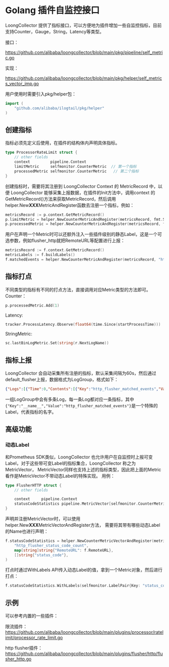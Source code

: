 # Golang 插件自监控接口

LoongCollector 提供了指标接口，可以方便地为插件增加一些自监控指标，目前支持Counter，Gauge，String，Latency等类型。

接口：

<https://github.com/alibaba/loongcollector/blob/main/pkg/pipeline/self_metric.go>

实现：

<https://github.com/alibaba/loongcollector/blob/main/pkg/helper/self_metrics_vector_imp.go>

用户使用时需要引入pkg/helper包：

```go
import (
    "github.com/alibaba/ilogtail/pkg/helper"
)
```

## 创建指标

指标必须先定义后使用，在插件的结构体内声明具体指标。

```go
type ProcessorRateLimit struct {
    // other fields
    context         pipeline.Context
    limitMetric     selfmonitor.CounterMetric  // 第一个指标
    processedMetric selfmonitor.CounterMetric   // 第二个指标
}
```

创建指标时，需要将其注册到 LoongCollector Context 的 MetricRecord 中，以便 LoongCollector 能够采集上报数据，在插件的Init方法中，调用context 的 GetMetricRecord()方法来获取MetricRecord，然后调用helper.New**XXX**MetricAndRegister函数去注册一个指标，例如：

```go
metricsRecord := p.context.GetMetricRecord()
p.limitMetric = helper.NewCounterMetricAndRegister(metricsRecord, fmt.Sprintf("%v_limited", pluginType))
p.processedMetric = helper.NewCounterMetricAndRegister(metricsRecord, fmt.Sprintf("%v_processed", pluginType))
```

用户在声明一个Metric时可以还额外注入一些插件级别的静态Label，这是一个可选参数，例如flusher_http就把RemoteURL等配置进行上报：

```go
metricsRecord := f.context.GetMetricRecord()
metricLabels := f.buildLabels()
f.matchedEvents = helper.NewCounterMetricAndRegister(metricsRecord, "http_flusher_matched_events", metricLabels...)
```

## 指标打点

不同类型的指标有不同的打点方法，直接调用对应Metric类型的方法即可。
Counter：

```go
p.processedMetric.Add(1)
```

Latency:

```go
tracker.ProcessLatency.Observe(float64(time.Since(startProcessTime)))
```

StringMetric:

```go
sc.lastBinLogMetric.Set(string(r.NextLogName))
```

## 指标上报

LoongCollector 会自动采集所有注册的指标，默认采集间隔为60s，然后通过default_flusher上报，数据格式为LogGroup，格式如下：

```json
{"Logs":[{"Time":0,"Contents":[{"Key":"http_flusher_matched_events","Value":"2.0000"},{"Key":"__name__","Value":"http_flusher_matched_events"},{"Key":"RemoteURL","Value":"http://testeof.com/write"},{"Key":"db","Value":"%{metadata.db}"},{"Key":"flusher_http_id","Value":"0"},{"Key":"project","Value":"p"},{"Key":"config_name","Value":"c"},{"Key":"plugins","Value":""},{"Key":"category","Value":"p"},{"Key":"source_ip","Value":"100.80.230.110"}]},{"Time":0,"Contents":[{"Key":"http_flusher_unmatched_events","Value":"0.0000"},{"Key":"__name__","Value":"http_flusher_unmatched_events"},{"Key":"db","Value":"%{metadata.db}"},{"Key":"flusher_http_id","Value":"0"},{"Key":"RemoteURL","Value":"http://testeof.com/write"},{"Key":"project","Value":"p"},{"Key":"config_name","Value":"c"},{"Key":"plugins","Value":""},{"Key":"category","Value":"p"},{"Key":"source_ip","Value":"100.80.230.110"}]},{"Time":0,"Contents":[{"Key":"http_flusher_dropped_events","Value":"0.0000"},{"Key":"__name__","Value":"http_flusher_dropped_events"},{"Key":"RemoteURL","Value":"http://testeof.com/write"},{"Key":"db","Value":"%{metadata.db}"},{"Key":"flusher_http_id","Value":"0"},{"Key":"project","Value":"p"},{"Key":"config_name","Value":"c"},{"Key":"plugins","Value":""},{"Key":"category","Value":"p"},{"Key":"source_ip","Value":"100.80.230.110"}]},{"Time":0,"Contents":[{"Key":"http_flusher_retry_count","Value":"2.0000"},{"Key":"__name__","Value":"http_flusher_retry_count"},{"Key":"RemoteURL","Value":"http://testeof.com/write"},{"Key":"db","Value":"%{metadata.db}"},{"Key":"flusher_http_id","Value":"0"},{"Key":"project","Value":"p"},{"Key":"config_name","Value":"c"},{"Key":"plugins","Value":""},{"Key":"category","Value":"p"},{"Key":"source_ip","Value":"100.80.230.110"}]},{"Time":0,"Contents":[{"Key":"http_flusher_flush_failure_count","Value":"2.0000"},{"Key":"__name__","Value":"http_flusher_flush_failure_count"},{"Key":"db","Value":"%{metadata.db}"},{"Key":"flusher_http_id","Value":"0"},{"Key":"RemoteURL","Value":"http://testeof.com/write"},{"Key":"project","Value":"p"},{"Key":"config_name","Value":"c"},{"Key":"plugins","Value":""},{"Key":"category","Value":"p"},{"Key":"source_ip","Value":"100.80.230.110"}]},{"Time":0,"Contents":[{"Key":"http_flusher_flush_latency_ns","Value":"2504448312.5000"},{"Key":"__name__","Value":"http_flusher_flush_latency_ns"},{"Key":"db","Value":"%{metadata.db}"},{"Key":"flusher_http_id","Value":"0"},{"Key":"RemoteURL","Value":"http://testeof.com/write"},{"Key":"project","Value":"p"},{"Key":"config_name","Value":"c"},{"Key":"plugins","Value":""},{"Key":"category","Value":"p"},{"Key":"source_ip","Value":"100.80.230.110"}]}],"Category":"","Topic":"","Source":"","MachineUUID":""}
```

一组LogGroup中会有多条Log，每一条Log都对应一条指标，其中`
{"Key":"__name__","Value":"http_flusher_matched_events"}
`是一个特殊的Label，代表指标的名字。

## 高级功能

### 动态Label

和Prometheus SDK类似，LoongCollector 也允许用户在自监控时上报可变Label，对于这些带可变Label的指标集合，LoongCollector 称之为MetricVector，
MetricVector同样也支持上述的指标类型，因此把上面的Metric看作是MetricVector不带动态Label的特殊实现。
用例：

```go
type FlusherHTTP struct {
    // other fields

    context     pipeline.Context
    statusCodeStatistics pipeline.MetricVector[selfmonitor.CounterMetric] // 带有动态Label的指标
}
```

声明并注册MetricVector时，可以使用helper.New**XXX**MetricVectorAndRegister方法，
需要将其带有哪些动态Label的Name也进行声明：

```go
f.statusCodeStatistics = helper.NewCounterMetricVectorAndRegister(metricsRecord,
    "http_flusher_status_code_count",
    map[string]string{"RemoteURL": f.RemoteURL},
    []string{"status_code"},
)
```

打点时通过WithLabels API传入动态Label的值，拿到一个Metric对象，然后进行打点：

```go
f.statusCodeStatistics.WithLabels(selfmonitor.LabelPair{Key: "status_code", Value: strconv.Itoa(response.StatusCode)}).Add(1)
```

## 示例

可以参考内置的一些插件：

限流插件：
<https://github.com/alibaba/loongcollector/blob/main/plugins/processor/ratelimit/processor_rate_limit.go>

http flusher插件：
<https://github.com/alibaba/loongcollector/blob/main/plugins/flusher/http/flusher_http.go>
